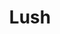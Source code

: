 ---
title: Lush
description: Buy fresh handmade cosmetics with Bitcoin.
homepage: https://uk.lush.com/
twitter:
---